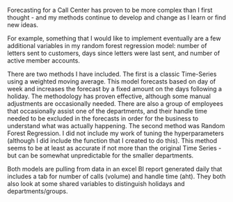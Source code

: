 Forecasting for a Call Center has proven to be more complex than I first thought - and my methods continue to develop and change as I learn or find new ideas.

For example, something that I would like to implement eventually are a few additional variables in my random forest regression model: number of letters sent to customers, days since letters were last sent, and number of active member accounts.

There are two methods I have included. The first is a classic Time-Series using a weighted moving average. This model forecasts based on day of week and increases the forecast by a fixed amount on the days following a holiday. The methodology has proven effective, although some manual adjustments are occasionally needed. There are also a group of employees that occasionally assist one of the departments, and their handle time needed to be excluded in the forecasts in order for the business to understand what was actually happening.
The second method was Random Forest Regression. I did not include my work of tuning the hyperparameters (although I did include the function that I created to do this). This method seems to be at least as accurate if not more than the original Time Series - but can be somewhat unpredictable for the smaller departments.

Both models are pulling from data in an excel BI report generated daily that includes a tab for number of calls (volume) and handle time (aht). They both also look at some shared variables to distinguish holidays and departments/groups.
